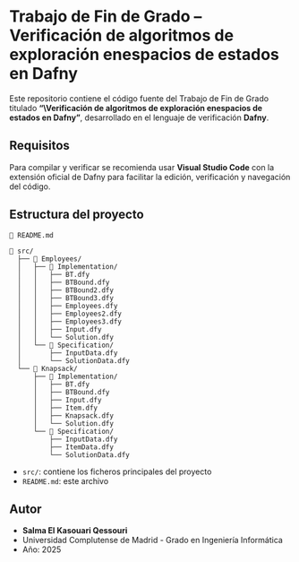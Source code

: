 # Trabajo de Fin de Grado – Verificación de algoritmos de exploración enespacios de estados en Dafny
Este repositorio contiene el código fuente del Trabajo de Fin de Grado titulado **“\Verificación de algoritmos de exploración enespacios de estados en Dafny”**, desarrollado en el lenguaje de verificación **Dafny**.

## Requisitos

Para compilar y verificar se recomienda usar **Visual Studio Code** con la extensión oficial de Dafny para facilitar la edición, verificación y navegación del código.

## Estructura del proyecto

```
📄 README.md

📁 src/
  ├── 📁 Employees/
  │   ├── 📁 Implementation/
  │   │   ├── BT.dfy
  │   │   ├── BTBound.dfy
  │   │   ├── BTBound2.dfy
  │   │   ├── BTBound3.dfy
  │   │   ├── Employees.dfy
  │   │   ├── Employees2.dfy
  │   │   ├── Employees3.dfy
  │   │   ├── Input.dfy
  │   │   └── Solution.dfy
  │   └── 📁 Specification/
  │       ├── InputData.dfy
  │       └── SolutionData.dfy
  └── 📁 Knapsack/
      ├── 📁 Implementation/
      │   ├── BT.dfy
      │   ├── BTBound.dfy
      │   ├── Input.dfy
      │   ├── Item.dfy
      │   ├── Knapsack.dfy
      │   └── Solution.dfy
      └── 📁 Specification/
          ├── InputData.dfy
          ├── ItemData.dfy
          └── SolutionData.dfy

```

* `src/`: contiene los ficheros principales del proyecto
* `README.md`: este archivo


## Autor

* **Salma El Kasouari Qessouri**
* Universidad Complutense de Madrid - Grado en Ingeniería Informática
* Año: 2025
